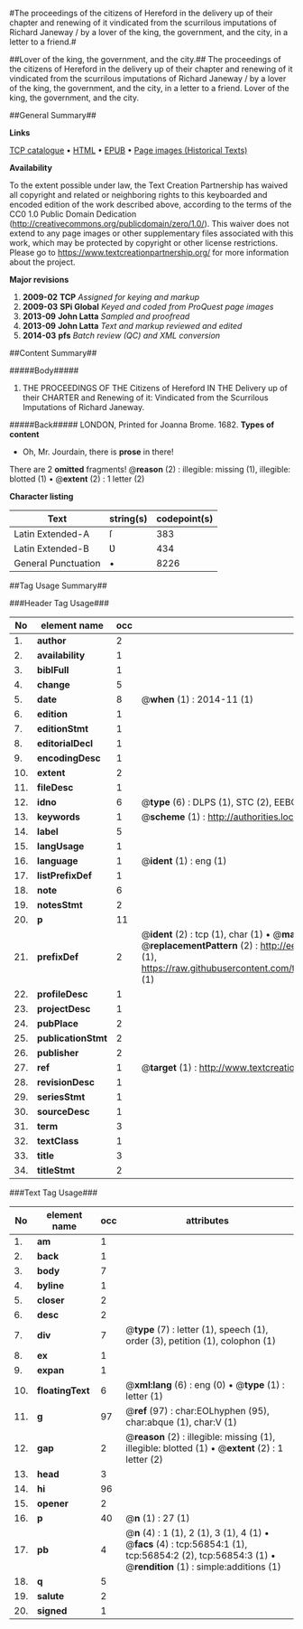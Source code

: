 #The proceedings of the citizens of Hereford in the delivery up of their chapter and renewing of it vindicated from the scurrilous imputations of Richard Janeway / by a lover of the king, the government, and the city, in a letter to a friend.#

##Lover of the king, the government, and the city.##
The proceedings of the citizens of Hereford in the delivery up of their chapter and renewing of it vindicated from the scurrilous imputations of Richard Janeway / by a lover of the king, the government, and the city, in a letter to a friend.
Lover of the king, the government, and the city.

##General Summary##

**Links**

[TCP catalogue](http://www.ota.ox.ac.uk/tcp/)  • 
[HTML](http://tei.it.ox.ac.uk/tcp/Texts-HTML/free/A55/A55949.html)  • 
[EPUB](http://tei.it.ox.ac.uk/tcp/Texts-EPUB/free/A55/A55949.epub) • 
[Page images (Historical Texts)](https://historicaltexts.jisc.ac.uk/eebo-12244278e)

**Availability**

To the extent possible under law, the Text Creation Partnership has waived all copyright and related or neighboring rights to this keyboarded and encoded edition of the work described above, according to the terms of the CC0 1.0 Public Domain Dedication (http://creativecommons.org/publicdomain/zero/1.0/). This waiver does not extend to any page images or other supplementary files associated with this work, which may be protected by copyright or other license restrictions. Please go to https://www.textcreationpartnership.org/ for more information about the project.

**Major revisions**

1. __2009-02__ __TCP__ *Assigned for keying and markup*
1. __2009-03__ __SPi Global__ *Keyed and coded from ProQuest page images*
1. __2013-09__ __John Latta__ *Sampled and proofread*
1. __2013-09__ __John Latta__ *Text and markup reviewed and edited*
1. __2014-03__ __pfs__ *Batch review (QC) and XML conversion*

##Content Summary##

#####Body#####

1. THE PROCEEDINGS OF THE Citizens of Hereford IN THE Delivery up of their CHARTER and Renewing of it: Vindicated from the Scurrilous Imputations of Richard Janeway.

#####Back#####
LONDON, Printed for Joanna Brome. 1682.
**Types of content**

  * Oh, Mr. Jourdain, there is **prose** in there!

There are 2 **omitted** fragments! 
 @__reason__ (2) : illegible: missing (1), illegible: blotted (1)  •  @__extent__ (2) : 1 letter (2)

**Character listing**


|Text|string(s)|codepoint(s)|
|---|---|---|
|Latin Extended-A|ſ|383|
|Latin Extended-B|Ʋ|434|
|General Punctuation|•|8226|

##Tag Usage Summary##

###Header Tag Usage###

|No|element name|occ|attributes|
|---|---|---|---|
|1.|__author__|2||
|2.|__availability__|1||
|3.|__biblFull__|1||
|4.|__change__|5||
|5.|__date__|8| @__when__ (1) : 2014-11 (1)|
|6.|__edition__|1||
|7.|__editionStmt__|1||
|8.|__editorialDecl__|1||
|9.|__encodingDesc__|1||
|10.|__extent__|2||
|11.|__fileDesc__|1||
|12.|__idno__|6| @__type__ (6) : DLPS (1), STC (2), EEBO-CITATION (1), OCLC (1), VID (1)|
|13.|__keywords__|1| @__scheme__ (1) : http://authorities.loc.gov/ (1)|
|14.|__label__|5||
|15.|__langUsage__|1||
|16.|__language__|1| @__ident__ (1) : eng (1)|
|17.|__listPrefixDef__|1||
|18.|__note__|6||
|19.|__notesStmt__|2||
|20.|__p__|11||
|21.|__prefixDef__|2| @__ident__ (2) : tcp (1), char (1)  •  @__matchPattern__ (2) : ([0-9\-]+):([0-9IVX]+) (1), (.+) (1)  •  @__replacementPattern__ (2) : http://eebo.chadwyck.com/downloadtiff?vid=$1&page=$2 (1), https://raw.githubusercontent.com/textcreationpartnership/Texts/master/tcpchars.xml#$1 (1)|
|22.|__profileDesc__|1||
|23.|__projectDesc__|1||
|24.|__pubPlace__|2||
|25.|__publicationStmt__|2||
|26.|__publisher__|2||
|27.|__ref__|1| @__target__ (1) : http://www.textcreationpartnership.org/docs/. (1)|
|28.|__revisionDesc__|1||
|29.|__seriesStmt__|1||
|30.|__sourceDesc__|1||
|31.|__term__|3||
|32.|__textClass__|1||
|33.|__title__|3||
|34.|__titleStmt__|2||


###Text Tag Usage###

|No|element name|occ|attributes|
|---|---|---|---|
|1.|__am__|1||
|2.|__back__|1||
|3.|__body__|7||
|4.|__byline__|1||
|5.|__closer__|2||
|6.|__desc__|2||
|7.|__div__|7| @__type__ (7) : letter (1), speech (1), order (3), petition (1), colophon (1)|
|8.|__ex__|1||
|9.|__expan__|1||
|10.|__floatingText__|6| @__xml:lang__ (6) : eng (0)  •  @__type__ (1) : letter (1)|
|11.|__g__|97| @__ref__ (97) : char:EOLhyphen (95), char:abque (1), char:V (1)|
|12.|__gap__|2| @__reason__ (2) : illegible: missing (1), illegible: blotted (1)  •  @__extent__ (2) : 1 letter (2)|
|13.|__head__|3||
|14.|__hi__|96||
|15.|__opener__|2||
|16.|__p__|40| @__n__ (1) : 27 (1)|
|17.|__pb__|4| @__n__ (4) : 1 (1), 2 (1), 3 (1), 4 (1)  •  @__facs__ (4) : tcp:56854:1 (1), tcp:56854:2 (2), tcp:56854:3 (1)  •  @__rendition__ (1) : simple:additions (1)|
|18.|__q__|5||
|19.|__salute__|2||
|20.|__signed__|1||
